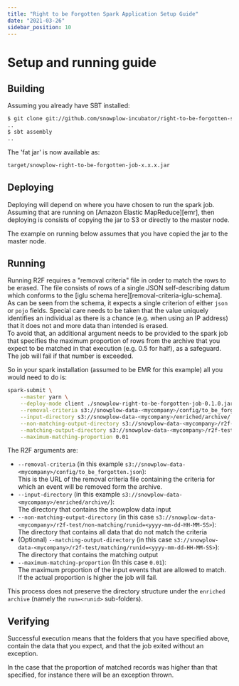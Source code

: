 ```yaml
---
title: "Right to be Forgotten Spark Application Setup Guide"
date: "2021-03-26"
sidebar_position: 10
---
```


# Setup and running guide

## Building

Assuming you already have SBT installed:

```bash
$ git clone git://github.com/snowplow-incubator/right-to-be-forgotten-spark-job.git
..
$ sbt assembly
..
```

The 'fat jar' is now available as:

```bash
target/snowplow-right-to-be-forgotten-job-x.x.x.jar
```

## Deploying

Deploying will depend on where you have chosen to run the spark job. Assuming that are running on \[Amazon Elastic MapReduce\]\[emr\], then deploying is consists of copying the jar to S3 or directly to the master node.

The example on running below assumes that you have copied the jar to the master node.

## Running

Running R2F requires a "removal criteria" file in order to match the rows to be erased. The file consists of rows of a single JSON self-describing datum which conforms to the \[iglu schema here\]\[removal-criteria-iglu-schema\].  
As can be seen from the schema, it expects a single criterion of either `json` or `pojo` fields. Special care needs to be taken that the value uniquely identifies an individual as there is a chance (e.g. when using an IP address) that it does not and more data than intended is erased.  
To avoid that, an additional argument needs to be provided to the spark job that specifies the maximum proportion of rows from the archive that you expect to be matched in that execution (e.g. 0.5 for half), as a safeguard. The job will fail if that number is exceeded.

So in your spark installation (assumed to be EMR for this example) all you would need to do is:

```bash
spark-submit \
    --master yarn \
    --deploy-mode client ./snowplow-right-to-be-forgotten-job-0.1.0.jar \
    --removal-criteria s3://snowplow-data-<mycompany>/config/to_be_forgotten.json \
    --input-directory s3://snowplow-data-<mycompany>/enriched/archive/ \
    --non-matching-output-directory s3://snowplow-data-<mycompany>/r2f-test/non-matching/runid=<yyyy-mm-dd-HH-MM-SS> \
    --matching-output-directory s3://snowplow-data-<mycompany>/r2f-test/matching/runid=<yyyy-mm-dd-HH-MM-SS> \
    --maximum-matching-proportion 0.01
```

The R2F arguments are:

- `--removal-criteria` (in this example `s3://snowplow-data-<mycompany>/config/to_be_forgotten.json`):  
    This is the URL of the removal criteria file containing the criteria for which an event will be removed form the archive.
- `--input-directory` (in this example `s3://snowplow-data-<mycompany>/enriched/archive/`):  
    The directory that contains the snowplow data input
- `--non-matching-output-directory` (in this case `s3://snowplow-data-<mycompany>/r2f-test/non-matching/runid=<yyyy-mm-dd-HH-MM-SS>`):  
    The directory that contains all data that do not match the criteria
- (Optional) `--matching-output-directory` (in this case `s3://snowplow-data-<mycompany>/r2f-test/matching/runid=<yyyy-mm-dd-HH-MM-SS>`):  
    The directory that contains the matching output
- `--maximum-matching-proportion` (In this case `0.01`):  
    The maximum proportion of the input events that are allowed to match. If the actual proportion is higher the job will fail.

This process does not preserve the directory structure under the `enriched archive` (namely the `run=<runid>` sub-folders).

## Verifying

Successful execution means that the folders that you have specified above, contain the data that you expect, and that the job exited without an exception.

In the case that the proportion of matched records was higher than that specified, for instance there will be an exception thrown.
